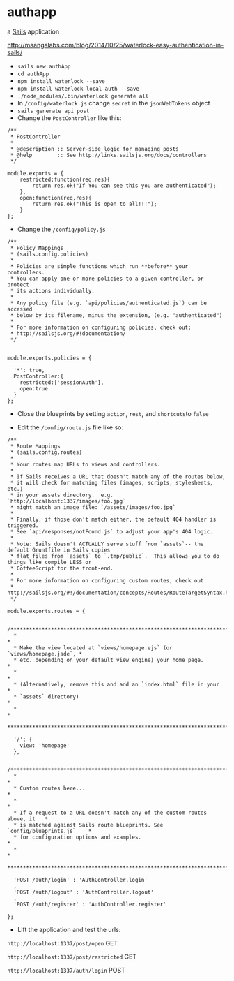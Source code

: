 # authapp

a [Sails](http://sailsjs.org) application

http://maangalabs.com/blog/2014/10/25/waterlock-easy-authentication-in-sails/


- ``sails new authApp``
- ``cd authApp``
- ``npm install waterlock --save``
- ``npm install waterlock-local-auth --save``
- ``./node_modules/.bin/waterlock generate all``
- In ``/config/waterlock.js`` change ``secret`` in the ``jsonWebTokens`` object
- ``sails generate api post``
- Change the ``PostController`` like this:
```
/**
 * PostController
 *
 * @description :: Server-side logic for managing posts
 * @help        :: See http://links.sailsjs.org/docs/controllers
 */

module.exports = {
	restricted:function(req,res){
		return res.ok("If You can see this you are authenticated");
	},	
	open:function(req,res){
		return res.ok("This is open to all!!!");
	}
};
```
- Change the ``/config/policy.js``
```
/**
 * Policy Mappings
 * (sails.config.policies)
 *
 * Policies are simple functions which run **before** your controllers.
 * You can apply one or more policies to a given controller, or protect
 * its actions individually.
 *
 * Any policy file (e.g. `api/policies/authenticated.js`) can be accessed
 * below by its filename, minus the extension, (e.g. "authenticated")
 *
 * For more information on configuring policies, check out:
 * http://sailsjs.org/#!documentation/
 */


module.exports.policies = {

  '*': true,
  PostController:{
  	restricted:['sessionAuth'],
  	open:true
  }
};
```
- Close the blueprints by setting ``action``, ``rest``, and ``shortcuts``to ``false``

- Edit the ``/config/route.js`` file like so:
```
/**
 * Route Mappings
 * (sails.config.routes)
 *
 * Your routes map URLs to views and controllers.
 *
 * If Sails receives a URL that doesn't match any of the routes below,
 * it will check for matching files (images, scripts, stylesheets, etc.)
 * in your assets directory.  e.g. `http://localhost:1337/images/foo.jpg`
 * might match an image file: `/assets/images/foo.jpg`
 *
 * Finally, if those don't match either, the default 404 handler is triggered.
 * See `api/responses/notFound.js` to adjust your app's 404 logic.
 *
 * Note: Sails doesn't ACTUALLY serve stuff from `assets`-- the default Gruntfile in Sails copies
 * flat files from `assets` to `.tmp/public`.  This allows you to do things like compile LESS or
 * CoffeeScript for the front-end.
 *
 * For more information on configuring custom routes, check out:
 * http://sailsjs.org/#!/documentation/concepts/Routes/RouteTargetSyntax.html
 */

module.exports.routes = {

  /***************************************************************************
  *                                                                          *
  * Make the view located at `views/homepage.ejs` (or `views/homepage.jade`, *
  * etc. depending on your default view engine) your home page.              *
  *                                                                          *
  * (Alternatively, remove this and add an `index.html` file in your         *
  * `assets` directory)                                                      *
  *                                                                          *
  ***************************************************************************/

  '/': {
    view: 'homepage'
  },

  /***************************************************************************
  *                                                                          *
  * Custom routes here...                                                    *
  *                                                                          *
  * If a request to a URL doesn't match any of the custom routes above, it   *
  * is matched against Sails route blueprints. See `config/blueprints.js`    *
  * for configuration options and examples.                                  *
  *                                                                          *
  ***************************************************************************/

  'POST /auth/login' : 'AuthController.login'
  ,
  'POST /auth/logout' : 'AuthController.logout'
  ,
  'POST /auth/register' : 'AuthController.register'

};
```
- Lift the application and test the urls:

``http://localhost:1337/post/open`` GET

``http://localhost:1337/post/restricted`` GET

``http://localhost:1337/auth/login``  POST


